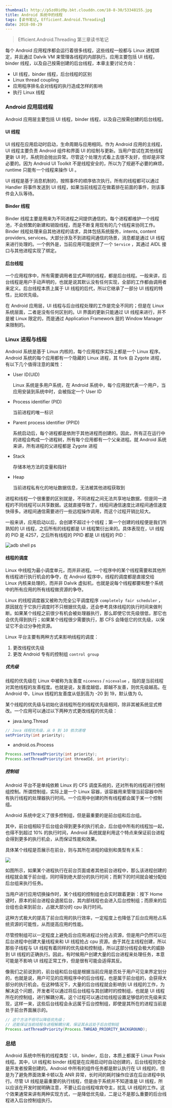 ```yaml
---
thumbnail: http://p5zd0id9p.bkt.clouddn.com/18-8-30/53348155.jpg
title: Android 系统中的线程
tags: [读书笔记, Efficient.Android.Threading]
date: 2018-08-29
---
```


> Efficient.Android.Threading 第三章读书笔记

<!--more-->

每个 Android 应用程序都会运行着很多线程，这些线程一般都与 Linux 进程绑定，并且通过 Dalvik VM 来管理各线程的内部执行。应用主要包括 UI 线程，binder 线程，以及自己按需创建的后台线程，本章主要讨论方向：

-  UI 线程，binder 线程，后台线程的区别
- Linux thread coupling
- 应用程序排名会对线程的执行造成怎样的影响
- 执行 Linux 线程

### Android 应用层线程

Android 应用层主要包括 UI 线程，binder 线程，以及自己按需创建的后台线程。

#### UI 线程

UI 线程在应用启动时启动，生命周期与应用相同。作为 Android 应用的主线程，UI 线程主要负责 Android 组件和界面 UI 的绘制与更新。当用户尝试在其他线程更新 UI 时，系统则会抛出异常。尽管这个处理方式看上去很不友好，但却是非常必要的。因为 Android UI Toolkit 不是线程安全的，所以为了规避不必要的麻烦，runtime 只能有一个线程来操作 UI 。

UI 线程是基于消息机制的，按照事件的顺序依次执行。所有的线程都可以通过 Handler 将事件发送到 UI 线程，如果当前线程正在做着排在前面的事件，则该事件会入队等待。

#### Binder 线程

Binder 线程主要是用来为不同进程之间提供通信的。每个进程都维护一个线程池，不会频繁的新建和销毁线程，而是不断复用现有的几个线程来协同工作。Binder 线程处理来自其他进程的请求，具体包括系统服务，intents, content providers, services。大部分涉及不到进程间通信的场景，消息都是通过 UI 线程来进行处理的。一个例外是，当前应用可能提供了一个 `Service` ，其通过 AIDL 接口与其他进程实现了绑定。

#### 后台线程

一个应用程序中，所有需要调用者显式声明的线程，都是后台线程。一般来讲，后台线程是用户手动声明的，也就是说其默认没有任何实现，全部的工作都由调用者来定义。后台线程本质上属于 UI 线程的后代，所以它继承了一部分 UI 线程的特性，比如优先级。

在 Android 应用层，UI 线程与后台线程处理的工作是完全不同的；但是在 Linux 系统层面，二者是没有任何区别的。UI 界面的更新只能通过 UI 线程来进行，并不是被 Linux 限定的，而是通过 Application Framework 层的 Window Manager 来限制的。

### Linux 进程与线程

Android 系统是基于 Linux 内核的，每个应用程序实际上都是一个 Linux 程序。Android 系统的每个应用都有一个隐藏的 Linux 进程，其 fork 自 Zygote 进程，有以下几个值得注意的属性：

- User ID(UID)

  Linux 系统是多用户系统，在 Android 系统中，每个应用就代表一个用户，当应用安装到系统中时，会被指定一个 User ID

- Process identifier (PID)

  当前进程的唯一标识

- Parent process identifier  (PPID)

  系统启动后，每个进程都是依附于其他进程而创建的。因此，所有正在运行中的进程会构成一个进程树，所有每个应用都有一个父亲进程。就 Android 系统来讲，所有进程的父进程都是 Zygote 进程

- Stack

  存储本地方法的变量和指针

- Heap

  当前进程私有化的地址数据信息，无法被其他进程获取到

进程和线程一个很重要的区别就是，不同进程之间无法共享地址数据，但是同一进程的不同线程可以共享数据。这就直接导致了，线程间通信速度比进程间通信速度快得多。进程间通信需要进行一些远程操作调用，而这个过程开销比较大。

一般来讲，应用启动以后，会创建不超过十个线程；第一个创建的线程便是我们所熟知的 UI 线程，之后所有的线程都是 UI 线程繁衍出来的。具体表现在，UI 线程的 PID 是 4257，之后所有线程的 PPID 都是 UI 线程的 PID：

![adb shell ps](http://p5zd0id9p.bkt.clouddn.com/18-8-28/18335769.jpg)

#### 线程的调度

Linux 中线程为最小调度单元，而并非进程。一个程序中的某个线程需要和其他所有线程进行执行机会的争夺，在 Android 程序中，线程的调度都是直接交给 Linux 内核来处理的，而并非 Dalvik 虚拟机，也就是说每个线程都要和整个系统中的所有应用的所有线程做资源的争夺。

Linux 的线程调度器又被称为完全公平调度程序 `completely fair scheduler` ，原因就在于它执行调度时不只根据优先级，还会参考具体线程的执行时间来做判断。如果某个线程之前很少有机会被处理器执行，那么即使它优先级很低，那它也会优先得到执行；如果某个线程很少需要执行，那 CFS 会降低它的优先级，以保证它不会过分争抢资源。

Linux 平台主要有两种方式来影响线程的调度：

1. 更改线程优先级
2. 更改 Android 专有的控制组 `control group`

##### 优先级

线程的优先级在 Linux 中被称为友善度 `niceness` / `nicevalue` ，指的是当前线程对其他线程的友善程度。也就是说，友善度越低，即越不友善，则优先级越高。在 Android 中，Linux 线程的友善度从低到高为 -20 到 19，默认值为 0。

某个线程的优先级与初始化该线程所在的线程优先级相同，除非其被系统显式修改。一个应用可以通过以下两种方式更改线程的优先级：

- java.lang.Thread

```java
// Java 线程优先级，从 0 到 10 依次递增
setPriority(int priority);
```

- android.os.Process

```java
Process.setThreadPriority(int priority);
Process.setThreadPriority(int threadId, int priority);
```

##### 控制组

Android 平台不是单纯依赖 Linux 的 CFS 调度系统的，还对所有的线程进行控制组控制。所谓控制组，实际上是一个 Linux 容器，该容器用来管理当前容器中所有执行线程的处理器执行时间。一个应用中创建的所有线程都会属于某一个控制组。

Android 系统中定义了很多控制组，但是最重要的是前台组和后台组。

其中，前台组相较于后台组会得到更多的执行机会，后台组中所有的线程加一起，也得不到超过 10% 的执行时间，Android 系统就是利用这个特点来保证前台进程会得到更多的执行机会，从而保证性能和效果。

具体某个线程是否展示在前台，则与其所在进程的级别和类型有关系：

![](http://p5zd0id9p.bkt.clouddn.com/18-8-30/70891310.jpg)

如图所示，如果某个进程执行在前台页面或者其他前台进程中，那么该进程创建的线程就会属于前台组，同时得到绝大部分的执行时间；而剩下的时间就会被分配给后台组来执行任务。

当用户进行应用切换操作时，某个线程的控制组也会实时跟着更新：按下 Home 键时，原本的前台进程会退居后台，其内部线程也会进入后台控制组；而原来的后台组也会来到前台，占据大部分的 cpu 执行时间。

这种方式极大的提高了前台应用的执行效率，一定程度上也降低了后台应用抢占系统资源的可能性，从而提高应用的性能。

尽管控制组可以一定程度上避免后台应用进程过分抢占资源，但是用户仍然可以在后台进程中创建大量线程来和 UI 线程抢占 cpu 资源。由于其在主线程创建，所以那些子线程与 UI 线程有着同样的优先级和控制组，所以这部分线程会极大的威胁到 UI 线程的正确执行。因此，有时候用户创建大量的后台进程来处理任务，本意可能是不影响 UI 线程正常工作，但是很有可能会适得其反。

像我们之前说到的，前台组和后台组是根据当前应用是否处于用户可见来界定划分的，也就是说，用户可见的应用程序中的后台线程，也是属于前台组的，会获得大部分的执行机会。在这种情况下，大量的后台线程就会影响到 UI 线程的工作，为解决这个问题，开发者可以通过将后台线程与其创建时的控制组，也就是 UI 线程所在的控制组，进行解耦分离。这个过程可以通过给线程设置足够低的优先级来实现，这样一来，这些后台线程会永远属于后台控制组，即使是其所在的进程当前是处于前台界面展示的。

```java
// 这个方法不但可以降低优先级；
// 还能保证当前线程与进程解耦分离，保证其永远处于后台控制组
Process.setThreadPriority(Process.THREAD_PRIORITY_BACKGROUND);
```

### 总结

Android 系统中所有的线程类型：UI，binder，后台，本质上都属于 Linux Posix 线程。其中，UI 线程和 binder 线程是在应用启动时自动创建的，后台线程则完全是开发者按需创建的。Android 中所有的组件任务都是默认执行在 UI 线程的，但是为了避免界面效果卡顿以及 ANR 异常，长时间的耗时操作应该在后台进程中执行。尽管 UI 线程是最重要的执行线程，但是由于系统并不知道谁是 UI 线程，所以应该在开发时就明确注意，不要让后台线程喧宾夺主，扰乱 UI 线程的工作。这个效果通常来讲有两种实现方式，一是降低优先级，二是让不是那么重要的后台线程进入后台控制组执行。



